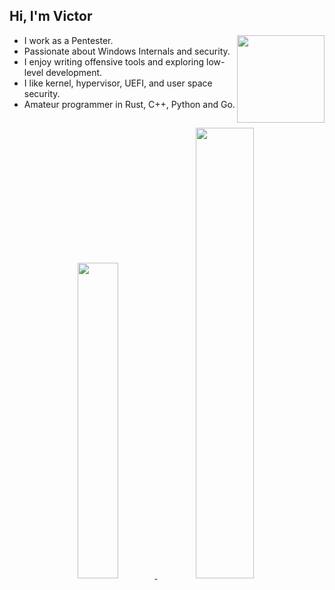 ## Hi, I'm Victor

<img align="right" width="140" src="https://i.etsystatic.com/45893541/r/il/47b33c/6453954486/il_1080xN.6453954486_rfp9.jpg" />

- I work as a Pentester.
- Passionate about Windows Internals and security.
- I enjoy writing offensive tools and exploring low-level development.
- I like kernel, hypervisor, UEFI, and user space security.
- Amateur programmer in Rust, C++, Python and Go.

##

<div align="center">
  <a href="https://github.com/joaoviictorti">
  <img width="36%" src="https://github-readme-stats.vercel.app/api/top-langs/?username=joaoviictorti&layout=compact&theme=tokyonight"/>
  <img width="43%" src="https://github-readme-stats.vercel.app/api?username=joaoviictorti&show_icons=true&theme=tokyonight"/>
</div>
